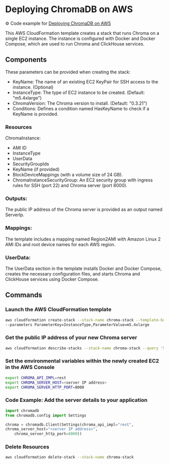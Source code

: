 # Deploying ChromaDB on AWS
⚙️ Code example for [Deploying ChromaDB on AWS]()

This AWS CloudFormation template creates a stack that runs Chroma on a single EC2 instance.
The instance is configured with Docker and Docker Compose, which are used to run Chroma and ClickHouse services.

## Components

These parameters can be provided when creating the stack:
* KeyName: The name of an existing EC2 KeyPair for SSH access to the instance. (Optional)
* InstanceType: The type of EC2 instance to be created. (Default: "m5.4xlarge")
* ChromaVersion: The Chroma version to install. (Default: "0.3.21")
* Conditions: Defines a condition named HasKeyName to check if a KeyName is provided.

### Resources

ChromaInstance:
* AMI ID
* InstanceType
* UserData
* SecurityGroupIds
* KeyName (if provided)
* BlockDeviceMappings (with a volume size of 24 GB).
* ChromaInstanceSecurityGroup: An EC2 security group with ingress rules for SSH (port 22) and Chroma server (port 8000).

### Outputs: 

The public IP address of the Chroma server is provided as an output named ServerIp.

### Mappings:

The template includes a mapping named Region2AMI with Amazon Linux 2 AMI IDs and root device names for each AWS region.

### UserData: 

The UserData section in the template installs Docker and Docker Compose, creates the necessary configuration files, and starts Chroma and ClickHouse services using Docker Compose.

## Commands

### Launch the AWS CloudFormation template

```bash
aws cloudformation create-stack --stack-name chroma-stack --template-body file://./chroma.cf.json \
--parameters ParameterKey=InstanceType,ParameterValue=m5.4xlarge
```

### Get the public IP address of your new Chroma server

```bash
aws cloudformation describe-stacks --stack-name chroma-stack --query 'Stacks[0].Outputs'
```

### Set the environmental variables within the newly created EC2 in the AWS Console

```bash
export CHROMA_API_IMPL=rest
export CHROMA_SERVER_HOST=<server IP address>
export CHROMA_SERVER_HTTP_PORT=8000
```

### Code Example: Add the server details to your application

```python
import chromadb
from chromadb.config import Settings

chroma = chromadb.Client(Settings(chroma_api_impl="rest",
chroma_server_host="<server IP address>",
    chroma_server_http_port=8000))
```

### Delete Resources

```bash
aws cloudformation delete-stack --stack-name chroma-stack
```
